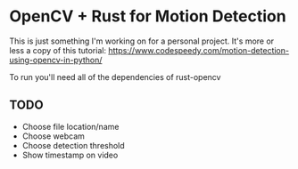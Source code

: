 # OpenCV + Rust for Motion Detection

This is just something I'm working on for a personal project. It's more or less
a copy of this tutorial: https://www.codespeedy.com/motion-detection-using-opencv-in-python/

To run you'll need all of the dependencies of rust-opencv

## TODO

- Choose file location/name
- Choose webcam
- Choose detection threshold
- Show timestamp on video
